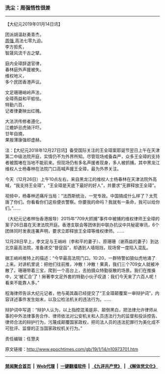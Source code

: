 ### 洗尘：周强悟性很差
------------------------

<p>
 【大纪元2019年01月14日讯】
</p>
<p>
 团派胡温赵勇青杰，
 <br/>
 <a href="http://www.epochtimes.com/gb/tag/%E5%91%A8%E5%BC%BA.html">
  周强
 </a>
 高法七零九迫。
 <br/>
 李方拒炙，
 <br/>
 智晟风流千古之擘。
</p>
<p>
 庭内全璋辞退官律，
 <br/>
 春林庭外声援被失。
 <br/>
 维权地义，
 <br/>
 多个民团香港声议。
</p>
<p>
 文足珊珊峭岭声法，
 <br/>
 全璋燕益和平蛤怯。
 <br/>
 特勤六百，
 <br/>
 记者律妻映出红魄。
</p>
<p>
 大法洪传修者遵化，
 <br/>
 江蟾妒忌虎骑汗吓。
 <br/>
 廿年自摘，
 <br/>
 果报薄康强却虚赫。
</p>
<p>
 注：【大纪元2018年12月27日讯】备受国际关注的王全璋案耶诞节翌日上午在天津第二中级法院开庭，实情仍不为外界所知。尽管现场戒备森严，众多王全璋的支持者被围堵在当地不能前来。但现场仍有多名声援者现身，多人被抓捕，其中黑龙江维权人士杨春林在法院门口高喊声援王全璋，最为外界关注。
</p>
<p>
 今天（12月26日）上午10点左右，来自黑龙江的维权人士杨春林在天津法院外高喊，“我支持王全璋”，“王全璋是天底下最好的好人”，并要求“无罪释放王全璋”。
</p>
<p>
 视频中，杨春林还痛斥当局：“法西斯统治，一党专政。中国搞成什么样了？太荒唐了你们。你看看你们这些便衣警察。你要我的命吗？我就有一条命，我可以给你们。”……
</p>
<p>
 （大纪元记者林怡香港报导）2015年“709大抓捕”事件中被捕的维权律师王全璋的案子26日晨在天津法院开庭。香港支联会等团体到中联办抗议中共秘密审讯，6个团体同时发表连署声明，要求立即释放王全璋等维权律师。……
</p>
<p>
 12月28日早上，李文足与王峭岭（李和平的妻子）、原珊珊（谢燕益的妻子）到达北京最高法院，准备递交“督促函”，却遇到人墙阻挡，现场曾一度陷入混乱。
</p>
<p>
 据王峭岭推特上的描述：“今早最高法院门口。10:20，一群特警如狼似虎地涌了上来。对讲机里说：把他们往前推，冲散！冲散！果真，我们三个709女人就被冲散了。珊珊带着三宝，爬到一个高台上，去拍摄众特勤驱散的场景。我们在推搡中，又‘被汇合’了！揪著李文足外套的特勤小伙子叹道：我们今天来了六百人呢！看来不能靠人多。”
</p>
<p>
 程海律师告诉大纪元记者，他与蔺其磊已经提交了“王全璋颠覆案一审辩护词”，内容详述事件发生始末，以及公检法机关的违法行为。……
</p>
<p>
 辩护词中写道：“辩护人认为，以上指控混淆是非、颠倒黑白，把法律允许律师从事的中外法律事务合作、律师依法对公安机关和人员违法行为的监督和投诉控告、律师合法的辩护行为，污蔑成颠覆国家政权，把司法人员的违法犯罪行为美化成不可批评、监督的正当国家政权机关行为。”
</p>
<p>
 责任编辑：任慧夫
</p>

原文链接：http://www.epochtimes.com/gb/19/1/14/n10973701.htm


------------------------
#### [禁闻聚合首页](https://github.com/gfw-breaker/banned-news/blob/master/README.md) &nbsp;|&nbsp; [Web代理](https://github.com/gfw-breaker/open-proxy/blob/master/README.md) &nbsp;|&nbsp; [一键翻墙软件](https://github.com/gfw-breaker/nogfw/blob/master/README.md) &nbsp;|&nbsp; [《九评共产党》](https://github.com/gfw-breaker/9ping.md/blob/master/README.md#九评之一评共产党是什么) &nbsp;|&nbsp; [《解体党文化》](https://github.com/gfw-breaker/jtdwh.md/blob/master/README.md#绪论)